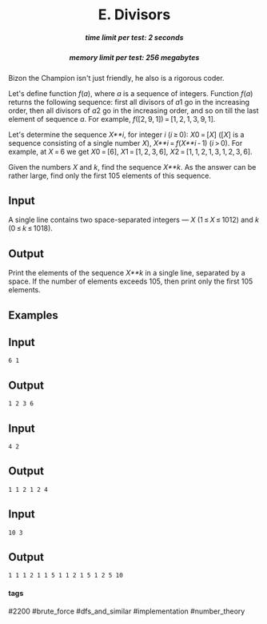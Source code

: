 <h1 style='text-align: center;'> E. Divisors</h1>

<h5 style='text-align: center;'>time limit per test: 2 seconds</h5>
<h5 style='text-align: center;'>memory limit per test: 256 megabytes</h5>

Bizon the Champion isn't just friendly, he also is a rigorous coder.

Let's define function *f*(*a*), where *a* is a sequence of integers. Function *f*(*a*) returns the following sequence: first all divisors of *a*1 go in the increasing order, then all divisors of *a*2 go in the increasing order, and so on till the last element of sequence *a*. For example, *f*([2, 9, 1]) = [1, 2, 1, 3, 9, 1].

Let's determine the sequence *X**i*, for integer *i* (*i* ≥ 0): *X*0 = [*X*] ([*X*] is a sequence consisting of a single number *X*), *X**i* = *f*(*X**i* - 1) (*i* > 0). For example, at *X* = 6 we get *X*0 = [6], *X*1 = [1, 2, 3, 6], *X*2 = [1, 1, 2, 1, 3, 1, 2, 3, 6].

Given the numbers *X* and *k*, find the sequence *X**k*. As the answer can be rather large, find only the first 105 elements of this sequence.

## Input

A single line contains two space-separated integers — *X* (1 ≤ *X* ≤ 1012) and *k* (0 ≤ *k* ≤ 1018).

## Output

Print the elements of the sequence *X**k* in a single line, separated by a space. If the number of elements exceeds 105, then print only the first 105 elements.

## Examples

## Input


```
6 1  

```
## Output


```
1 2 3 6   

```
## Input


```
4 2  

```
## Output


```
1 1 2 1 2 4   

```
## Input


```
10 3  

```
## Output


```
1 1 1 2 1 1 5 1 1 2 1 5 1 2 5 10   

```


#### tags 

#2200 #brute_force #dfs_and_similar #implementation #number_theory 